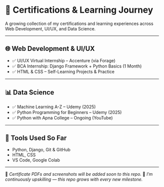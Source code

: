 # 📜 Certifications & Learning Journey

A growing collection of my certifications and learning experiences across Web Development, UI/UX, and Data Science.

---

## 🌐 Web Development & UI/UX

- ✅ UI/UX Virtual Internship – Accenture (via Forage)
- ✅ BCA Internship: Django Framework + Python Basics (1 Month)
- ✅ HTML & CSS – Self-Learning Projects & Practice

---

## 📊 Data Science

- ✅ Machine Learning A-Z – Udemy (2025)
- ✅ Python Programming for Beginners – Udemy (2025)
- ✅ Python with Apna College – Ongoing (YouTube)

---

## 🧠 Tools Used So Far

- Python, Django, Git & GitHub  
- HTML, CSS  
- VS Code, Google Colab

---

📁 *Certificate PDFs and screenshots will be added soon to this repo.*
🎯 *I’m continuously upskilling — this repo grows with every new milestone.*
